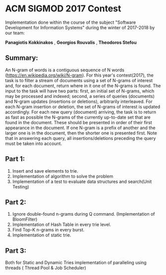 # ACM SIGMOD 2017 Contest

Implementation done within the course of the subject "Software Development for Information Systems" during the winter of 2017-2018 by our team:

**Panagiotis Kokkinakos** , **Georgios Rouvalis** , **Theodoros Stefou** 

## Summary:

An N-gram of words is a contiguous sequence of N words (https://en.wikipedia.org/wiki/N-gram). For this year's contest(2017), the task is to filter a stream of documents using a set of N-grams of interest and, for each document, return where in it one of the N-grams is found. The input to the task will have two parts: first, an initial set of N-grams, which may be processed and indexed; second, a series of queries (documents) and N-gram updates (insertions or deletions), arbitrarily interleaved. For each N-gram insertion or deletion, the set of N-grams of interest is updated accordingly. For each new query (document) arriving, the task is to return as fast as possible the N-grams of the currently up-to-date set that are found in the document. These should be presented in order of their first appearance in the document. If one N-gram is a prefix of another and the larger one is in the document, then the shorter one is presented first. Note that in answering each query, all insertions/deletions preceding the query must be taken into account.

## Part 1:

1. Insert and save elements to trie.
2. Implementation of algorithm to solve the problem
3. Implementation of a test to evaluate data structures and search(Unit Testing)

## Part 2:

1. Ignore double-found n-grams during Q command. (Implementation of BloomFilter)
2. Implementation of Hash Table in every trie level.
3. Find Top-K n-grams in every burst.
4. Implementation of static trie.

## Part 3:

Both for Static and Dynamic Tries implementation of paralleling using threads ( Thread Pool & Job Scheduler)
